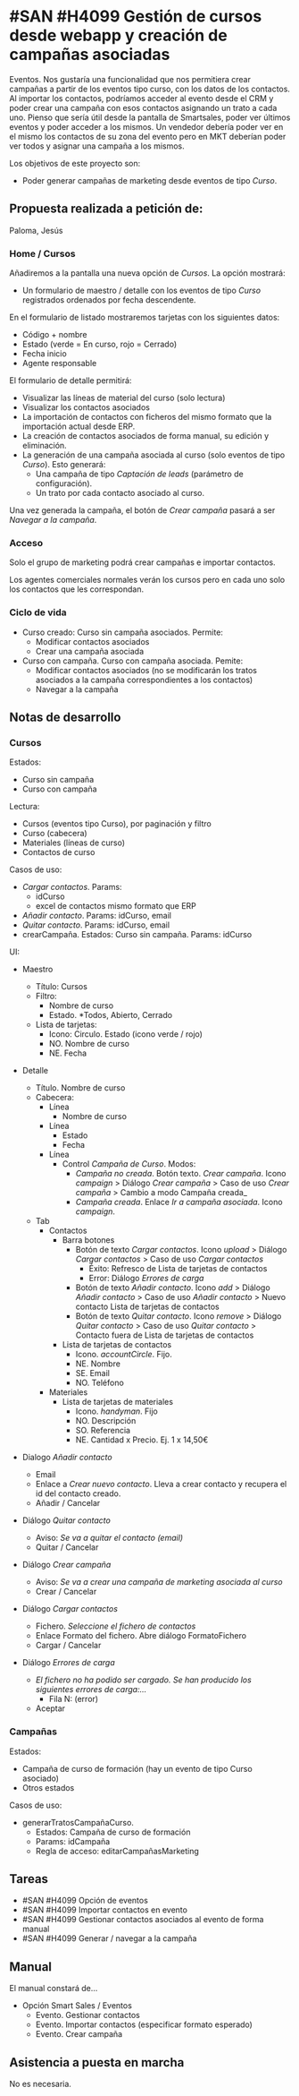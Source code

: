 # #SAN #H4099 Gestión de cursos desde webapp y creación de campañas asociadas

Eventos. Nos gustaría una funcionalidad que nos permitiera crear campañas a partir de los eventos tipo curso, con los datos de los contactos. Al importar los contactos, podríamos acceder al evento desde el CRM y poder crear una campaña con esos contactos asignando un trato a cada uno. Pienso que sería útil desde la pantalla de Smartsales, poder ver últimos eventos y poder acceder a los mismos. Un vendedor debería poder ver en el mismo los contactos de su zona del evento pero en MKT deberían poder ver todos y asignar una campaña a los mismos.

Los objetivos de este proyecto son:
+ Poder generar campañas de marketing desde eventos de tipo _Curso_.

## Propuesta realizada a petición de:
Paloma, Jesús

### Home / Cursos
Añadiremos a la pantalla una nueva opción de _Cursos_. La opción mostrará:
+ Un formulario de maestro / detalle con los eventos de tipo _Curso_ registrados ordenados por fecha descendente.

En el formulario de listado mostraremos tarjetas con los siguientes datos:
+ Código + nombre
+ Estado (verde = En curso, rojo = Cerrado)
+ Fecha inicio
+ Agente responsable

El formulario de detalle permitirá:
+ Visualizar las líneas de material del curso (solo lectura)
+ Visualizar los contactos asociados
+ La importación de contactos con ficheros del mismo formato que la importación actual desde ERP.
+ La creación de contactos asociados de forma manual, su edición y eliminación.
+ La generación de una campaña asociada al curso (solo eventos de tipo _Curso_). Esto generará:
    + Una campaña de tipo _Captación de leads_ (parámetro de configuración).
    + Un trato por cada contacto asociado al curso.

Una vez generada la campaña, el botón de _Crear campaña_ pasará a ser _Navegar a la campaña_.

### Acceso
Solo el grupo de marketing podrá crear campañas e importar contactos.

Los agentes comerciales normales verán los cursos pero en cada uno solo los contactos que les correspondan.

### Ciclo de vida
+ Curso creado: Curso sin campaña asociados. Permite:
    + Modificar contactos asociados
    + Crear una campaña asociada
+ Curso con campaña. Curso con campaña asociada. Pemite:
    + Modificar contactos asociados (no se modificarán los tratos asociados a la campaña correspondientes a los contactos)
    + Navegar a la campaña

## Notas de desarrollo
### Cursos
Estados:
+ Curso sin campaña
+ Curso con campaña

Lectura:
+ Cursos (eventos tipo Curso), por paginación y filtro
+ Curso (cabecera)
+ Materiales (líneas de curso)
+ Contactos de curso

Casos de uso:
+ _Cargar contactos_. Params:
    + idCurso
    + excel de contactos mismo formato que ERP
+ _Añadir contacto_. Params: idCurso, email
+ _Quitar contacto_. Params: idCurso, email
+ crearCampaña. Estados: Curso sin campaña. Params: idCurso

UI:
+ Maestro
    + Título: Cursos
    + Filtro:
        + Nombre de curso
        + Estado. *Todos, Abierto, Cerrado
    + Lista de tarjetas:
        + Icono: Circulo. Estado (icono verde / rojo)
        + NO. Nombre de curso
        + NE. Fecha
+ Detalle
    + Título. Nombre de curso
    + Cabecera:
        + Línea
            + Nombre de curso
        + Línea
            + Estado
            + Fecha
        + Línea
            + Control _Campaña de Curso_. Modos:
                + _Campaña no creada_. Botón texto. _Crear campaña_. Icono _campaign_ > Diálogo _Crear campaña_ > Caso de uso _Crear campaña_ > Cambio a modo Campaña creada_
                + _Campaña creada_. Enlace _Ir a campaña asociada_. Icono _campaign_.
    + Tab
        + Contactos
            + Barra botones
                + Botón de texto _Cargar contactos_. Icono _upload_ > Diálogo _Cargar contactos_ > Caso de uso _Cargar contactos_
                    + Éxito: Refresco de Lista de tarjetas de contactos
                    + Error: Diálogo _Errores de carga_
                + Botón de texto _Añadir contacto_. Icono _add_ > Diálogo _Añadir contacto_ > Caso de uso _Añadir contacto_ > Nuevo contacto Lista de tarjetas de contactos
                + Botón de texto _Quitar contacto_. Icono _remove_ > Diálogo _Quitar contacto_ > Caso de uso _Quitar contacto_ > Contacto fuera de Lista de tarjetas de contactos
            + Lista de tarjetas de contactos
                + Icono. _accountCircle_. Fijo.
                + NE. Nombre
                + SE. Email
                + NO. Teléfono
        + Materiales
            + Lista de tarjetas de materiales
                + Icono. _handyman_. Fijo
                + NO. Descripción
                + SO. Referencia
                + NE. Cantidad x Precio. Ej. 1 x 14,50€

+ Dialogo _Añadir contacto_
    + Email
    + Enlace a _Crear nuevo contacto_. Lleva a crear contacto y recupera el id del contacto creado.
    + Añadir / Cancelar

+ Diálogo _Quitar contacto_
    + Aviso: _Se va a quitar el contacto (email)_
    + Quitar / Cancelar

+ Diálogo _Crear campaña_
    + Aviso: _Se va a crear una campaña de marketing asociada al curso_
    + Crear / Cancelar

+ Diálogo _Cargar contactos_
    + Fichero. _Seleccione el fichero de contactos_
    + Enlace Formato del fichero. Abre diálogo FormatoFichero
    + Cargar / Cancelar

+ Diálogo _Errores de carga_
    + _El fichero no ha podido ser cargado. Se han producido los siguientes errores de carga:..._
        + Fila N: (error)
    + Aceptar

### Campañas
Estados:
+ Campaña de curso de formación (hay un evento de tipo Curso asociado)
+ Otros estados

Casos de uso:
+ generarTratosCampañaCurso.
    + Estados: Campaña de curso de formación
    + Params: idCampaña
    + Regla de acceso: editarCampañasMarketing

## Tareas
+ #SAN #H4099 Opción de eventos
+ #SAN #H4099 Importar contactos en evento
+ #SAN #H4099 Gestionar contactos asociados al evento de forma manual
+ #SAN #H4099 Generar / navegar a la campaña

## Manual
El manual constará de...
+ Opción Smart Sales / Eventos
    + Evento. Gestionar contactos
    + Evento. Importar contactos (especificar formato esperado)
    + Evento. Crear campaña

## Asistencia a puesta en marcha
No es necesaria.
